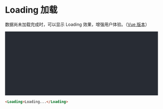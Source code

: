 # Loading 加载

数据尚未加载完成时，可以显示 Loading 效果，增强用户体验。（[Vue 版本](http://datav.jiaminghi.com/guide/loading.html)）

<div id="loading"></div>

```html
<Loading>Loading...</Loading>
```

<click-to-copy :info="loadingTag" />

<script>
import { render } from './utils'

export default {
  data () {
    return {
      loadingTag: `<Loading>Loading...</Loading>`
    }
  },
  mounted () {
    this.renderNode()
  },
  methods: {
    renderNode () {
      render({
        r: [datav.Loading, null, 'Loading...'],
        $: '#loading'
      })
    }
  }
}
</script>

<style lang="less" scoped>
#loading {
  position: relative;
  height: 150px;
  background-color: #282c34;
  padding: 30px;
  overflow: hidden;
  color: #fff;
}
</style>
